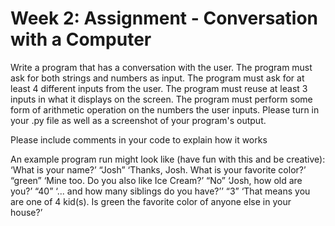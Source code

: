 # Week 2: Assignment - Conversation with a Computer

Write a program that has a conversation with the user. The program must ask for both strings and numbers as input. The program must ask for at least 4 different inputs from the user. The program must reuse at least 3 inputs in what it displays on the screen. The program must perform some form of arithmetic operation on the numbers the user inputs. Please turn in your .py file as well as a screenshot of your program's output.

Please include comments in your code to explain how it works

An example program run might look like (have fun with this and be creative): ‘What is your name?’ “Josh” ‘Thanks, Josh. What is your favorite color?’ “green” ‘Mine too. Do you also like Ice Cream?’ “No” ‘Josh, how old are you?’ “40” ‘... and how many siblings do you have?’’ “3” ‘That means you are one of 4 kid(s). Is green the favorite color of anyone else in your house?’
